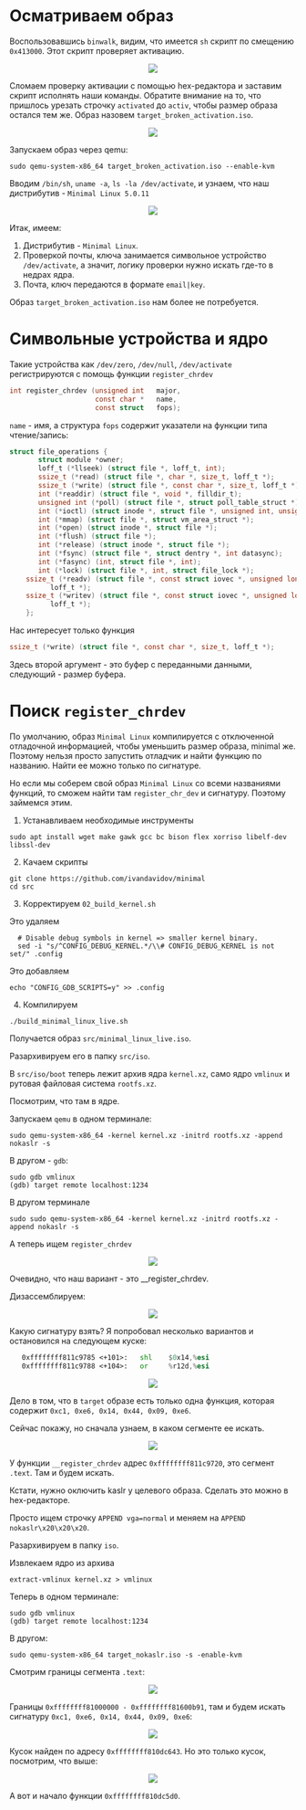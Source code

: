 


# Осматриваем образ #

Воспользовавшись `binwalk`, видим, что имеется `sh` скрипт по смещению `0x413000`. Этот скрипт проверяет активацию.

<p align="center">
	<img src="https://github.com/mgayanov/micosoft_lunix/blob/master/img/binwalk.jpg">
</p>

Сломаем проверку активации с помощью hex-редактора и заставим скрипт исполнять наши команды. Обратите внимание на то, что
пришлось урезать строчку `activated` до `activ`, чтобы размер образа остался тем же. Образ назовем `target_broken_activation.iso`.

<p align="center">
	<img src="https://github.com/mgayanov/micosoft_lunix/blob/master/img/broken_script.jpg">
</p>

Запускаем образ через qemu:

```console
sudo qemu-system-x86_64 target_broken_activation.iso --enable-kvm
```

Вводим `/bin/sh`, `uname -a`, `ls -la /dev/activate`, и узнаем, что наш дистрибутив - `Minimal Linux 5.0.11`

<p align="center">
	<img src="https://github.com/mgayanov/micosoft_lunix/blob/master/img/uname.jpg">
</p>

Итак, имеем:
1. Дистрибутив - `Minimal Linux`.
2. Проверкой почты, ключа занимается символьное устройство `/dev/activate`, а значит, логику проверки нужно искать где-то
в недрах ядра.
3. Почта, ключ передаются в формате `email|key`.

Образ `target_broken_activation.iso` нам более не потребуется.

# Символьные устройства и ядро

Такие устройства как `/dev/zero`, `/dev/null`, `/dev/activate` регистрируются с помощь функции `register_chrdev`

```c
int register_chrdev (unsigned int   major,
                     const char *   name,
                     const struct   fops);
```

`name` - имя, а структура `fops` содержит указатели на функции типа чтение/запись:

```c
struct file_operations {
       struct module *owner;
       loff_t (*llseek) (struct file *, loff_t, int);
       ssize_t (*read) (struct file *, char *, size_t, loff_t *);
       ssize_t (*write) (struct file *, const char *, size_t, loff_t *);
       int (*readdir) (struct file *, void *, filldir_t);
       unsigned int (*poll) (struct file *, struct poll_table_struct *);
       int (*ioctl) (struct inode *, struct file *, unsigned int, unsigned long);
       int (*mmap) (struct file *, struct vm_area_struct *);
       int (*open) (struct inode *, struct file *);
       int (*flush) (struct file *);
       int (*release) (struct inode *, struct file *);
       int (*fsync) (struct file *, struct dentry *, int datasync);
       int (*fasync) (int, struct file *, int);
       int (*lock) (struct file *, int, struct file_lock *);
    ssize_t (*readv) (struct file *, const struct iovec *, unsigned long,
          loff_t *);
    ssize_t (*writev) (struct file *, const struct iovec *, unsigned long,
          loff_t *);
    };
```

Нас интересует только функция
```c
ssize_t (*write) (struct file *, const char *, size_t, loff_t *);
```
Здесь второй аргумент - это буфер с переданными данными, следующий - размер буфера.


# Поиск `register_chrdev`

По умолчанию, образ `Minimal Linux` компилируется с отключенной отладочной информацией, чтобы уменьшить размер образа,
minimal же. Поэтому нельзя просто запустить отладчик и найти функцию по названию. Найти ее можно только по сигнатуре.

Но если мы соберем свой образ `Minimal Linux` со всеми названиями функций, то сможем найти там `register_chr_dev` и сигнатуру.
Поэтому займемся этим.

1. Устанавливаем необходимые инструменты
```console
sudo apt install wget make gawk gcc bc bison flex xorriso libelf-dev libssl-dev
```
2. Качаем скрипты
```console
git clone https://github.com/ivandavidov/minimal
cd src
```
3. Корректируем `02_build_kernel.sh`

Это удаляем
```
  # Disable debug symbols in kernel => smaller kernel binary.
  sed -i "s/^CONFIG_DEBUG_KERNEL.*/\\# CONFIG_DEBUG_KERNEL is not set/" .config
```
Это добавляем
```
echo "CONFIG_GDB_SCRIPTS=y" >> .config
```
4. Компилируем
```console
./build_minimal_linux_live.sh
```

Получается образ `src/minimal_linux_live.iso`.

Разархивируем его в папку `src/iso`.

В `src/iso/boot` теперь лежит архив ядра `kernel.xz`, само ядро `vmlinux` и рутовая файловая система `rootfs.xz`.

Посмотрим, что там в ядре.

Запускаем `qemu` в одном терминале:
```console
sudo qemu-system-x86_64 -kernel kernel.xz -initrd rootfs.xz -append nokaslr -s
```

В другом - `gdb`:
```console
sudo gdb vmlinux
(gdb) target remote localhost:1234
```

В другом терминале
```console
sudo sudo qemu-system-x86_64 -kernel kernel.xz -initrd rootfs.xz -append nokaslr -s
```
А теперь ищем `register_chrdev`
<p align="center">
	<img src="https://github.com/mgayanov/micosoft_lunix/blob/master/img/chrdev_regexp.jpg">
</p>

Очевидно, что наш вариант - это __register_chrdev.

Дизассемблируем:
<p align="center">
	<img src="https://github.com/mgayanov/micosoft_lunix/blob/master/img/reg_chrdev_disas.jpg">
</p>

Какую сигнатуру взять? Я попробовал несколько вариантов и остановился на следующем куске:

```asm
   0xffffffff811c9785 <+101>:	shl    $0x14,%esi
   0xffffffff811c9788 <+104>:	or     %r12d,%esi
```

<p align="center">
	<img src="https://github.com/mgayanov/micosoft_lunix/blob/master/img/reg_chrdev_sig.jpg">
</p>

Дело в том, что в `target` образе есть только одна функция, которая содержит `0xc1, 0xe6, 0x14, 0x44, 0x09, 0xe6`.

Сейчас покажу, но сначала узнаем, в каком сегменте ее искать.

<p align="center">
	<img src="https://github.com/mgayanov/micosoft_lunix/blob/master/img/minimal_segments.jpg">
</p>

У функции `__register_chrdev` адрес `0xffffffff811c9720`, это сегмент `.text`. Там и будем искать.

Кстати, нужно оключить kaslr у целевого образа. Сделать это можно в hex-редакторе.

Просто ищем строчку `APPEND vga=normal` и меняем на `APPEND nokaslr\x20\x20\x20`.

Разархивируем в папку `iso`.

Извлекаем ядро из архива

```console
extract-vmlinux kernel.xz > vmlinux
```

Теперь в одном терминале:
```console
sudo gdb vmlinux
(gdb) target remote localhost:1234
```
В другом:
```console
sudo qemu-system-x86_64 target_nokaslr.iso -s -enable-kvm
```

Смотрим границы сегмента `.text`:

<p align="center">
	<img src="https://github.com/mgayanov/micosoft_lunix/blob/master/img/target_segments.jpg">
</p>

Границы `0xffffffff81000000 - 0xffffffff81600b91`, там и будем искать сигнатуру `0xc1, 0xe6, 0x14, 0x44, 0x09, 0xe6`:

<p align="center">
	<img src="https://github.com/mgayanov/micosoft_lunix/blob/master/img/reg_chrdev_sig_found.jpg">
</p>

Кусок найден по адресу `0xffffffff810dc643`. Но это только кусок, посмотрим, что выше:

<p align="center">
	<img src="https://github.com/mgayanov/micosoft_lunix/blob/master/img/reg_chrdev_found.jpg">
</p>

А вот и начало функции `0xffffffff810dc5d0`.

